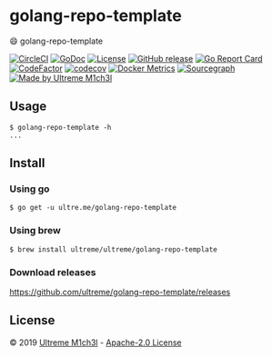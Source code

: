 # golang-repo-template

:smile: golang-repo-template

[![CircleCI](https://circleci.com/gh/ultreme/golang-repo-template.svg?style=shield)](https://circleci.com/gh/ultreme/golang-repo-template)
[![GoDoc](https://godoc.org/ultre.me/golang-repo-template?status.svg)](https://godoc.org/ultre.me/golang-repo-template)
[![License](https://img.shields.io/github/license/ultreme/golang-repo-template.svg)](https://github.com/ultreme/golang-repo-template/blob/master/LICENSE)
[![GitHub release](https://img.shields.io/github/release/ultreme/golang-repo-template.svg)](https://github.com/ultreme/golang-repo-template/releases)
[![Go Report Card](https://goreportcard.com/badge/ultre.me/golang-repo-template)](https://goreportcard.com/report/ultre.me/golang-repo-template)
[![CodeFactor](https://www.codefactor.io/repository/github/ultreme/golang-repo-template/badge)](https://www.codefactor.io/repository/github/ultreme/golang-repo-template)
[![codecov](https://codecov.io/gh/ultreme/golang-repo-template/branch/master/graph/badge.svg)](https://codecov.io/gh/ultreme/golang-repo-template)
[![Docker Metrics](https://images.microbadger.com/badges/image/ultreme/golang-repo-template.svg)](https://microbadger.com/images/ultreme/golang-repo-template)
[![Sourcegraph](https://sourcegraph.com/github.com/ultreme/golang-repo-template/-/badge.svg)](https://sourcegraph.com/github.com/ultreme/golang-repo-template?badge)
[![Made by Ultreme M1ch3l](https://img.shields.io/badge/made%20by-Ultreme%20M1ch3l-blue.svg?style=flat)](https://ultre.me/)


## Usage

```console
$ golang-repo-template -h
...
```

## Install

### Using go

```console
$ go get -u ultre.me/golang-repo-template
```

### Using brew

```console
$ brew install ultreme/ultreme/golang-repo-template
```

### Download releases

https://github.com/ultreme/golang-repo-template/releases

## License

© 2019 [Ultreme M1ch3l](https://ultre.me) -
[Apache-2.0 License](https://github.com/ultreme/golang-repo-template/blob/master/LICENSE)
